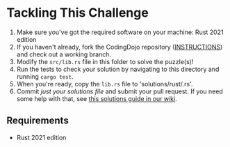 # Tackling This Challenge

1. Make sure you've got the required software on your machine: Rust 2021 edition
2. If you haven't already, fork the CodingDojo repository ([INSTRUCTIONS](https://docs.github.com/en/github/getting-started-with-github/fork-a-repo)) and check out a working branch.
3. Modify the `src/lib.rs` file in this folder to solve the puzzle(s)!
4. Run the tests to check your solution by navigating to this directory and running `cargo test`.
5. When you're ready, copy the `lib.rs` file to 'solutions/rust/<yourgithubusername>.rs'.
6. Commit _just your solutions file_  and submit your pull request. If you need some help with that, see [this solutions guide in our wiki](https://github.com/codeconnector/CodingDojo/wiki#solutions).

## Requirements

- Rust 2021 edition
